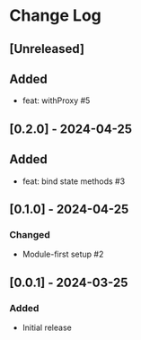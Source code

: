 # Change Log

## [Unreleased]

## Added

- feat: withProxy #5

## [0.2.0] - 2024-04-25

## Added

- feat: bind state methods #3

## [0.1.0] - 2024-04-25

### Changed

- Module-first setup #2

## [0.0.1] - 2024-03-25

### Added

- Initial release
